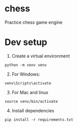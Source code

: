 # chess
Practice chess game engine

# Dev setup
1. Create a virtual environment

```
python -m venv venv
```
2. For Windows:
```
venv\Scripts\activate
```
3. For Mac and linux
```
source venv/bin/activate
```
4. Install dependencies
```
pip install -r requirements.txt
```

